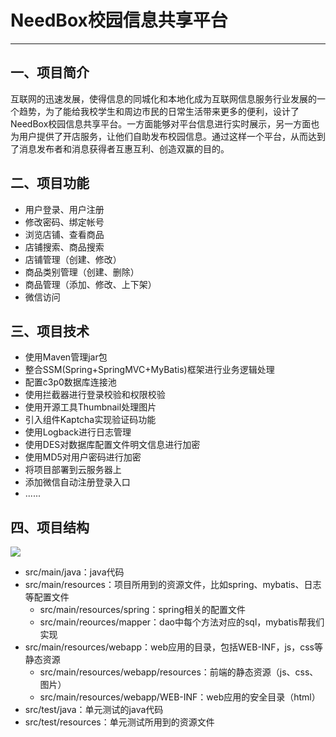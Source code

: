 # NeedBox校园信息共享平台
__________________________

## 一、项目简介
互联网的迅速发展，使得信息的同城化和本地化成为互联网信息服务行业发展的一个趋势，为了能给我校学生和周边市民的日常生活带来更多的便利，设计了NeedBox校园信息共享平台。一方面能够对平台信息进行实时展示，另一方面也为用户提供了开店服务，让他们自助发布校园信息。通过这样一个平台，从而达到了消息发布者和消息获得者互惠互利、创造双赢的目的。

## 二、项目功能
- 用户登录、用户注册
- 修改密码、绑定帐号
- 浏览店铺、查看商品
- 店铺搜索、商品搜索
- 店铺管理（创建、修改）
- 商品类别管理（创建、删除）
- 商品管理（添加、修改、上下架）
- 微信访问

## 三、项目技术
- 使用Maven管理jar包
- 整合SSM(Spring+SpringMVC+MyBatis)框架进行业务逻辑处理
- 配置c3p0数据库连接池
- 使用拦截器进行登录校验和权限校验
- 使用开源工具Thumbnail处理图片
- 引入组件Kaptcha实现验证码功能
- 使用Logback进行日志管理
- 使用DES对数据库配置文件明文信息进行加密
- 使用MD5对用户密码进行加密
- 将项目部署到云服务器上
- 添加微信自动注册登录入口
- ......

## 四、项目结构
![](https://s1.ax1x.com/2018/12/10/FGvdET.png)
- src/main/java：java代码
- src/main/resources：项目所用到的资源文件，比如spring、mybatis、日志等配置文件
  - src/main/resources/spring：spring相关的配置文件
  - src/main/reources/mapper：dao中每个方法对应的sql，mybatis帮我们实现
- src/main/resources/webapp：web应用的目录，包括WEB-INF，js，css等静态资源
  - src/main/resources/webapp/resources：前端的静态资源（js、css、图片）
  - src/main/resources/webapp/WEB-INF：web应用的安全目录（html）
- src/test/java：单元测试的java代码
- src/test/resources：单元测试所用到的资源文件
